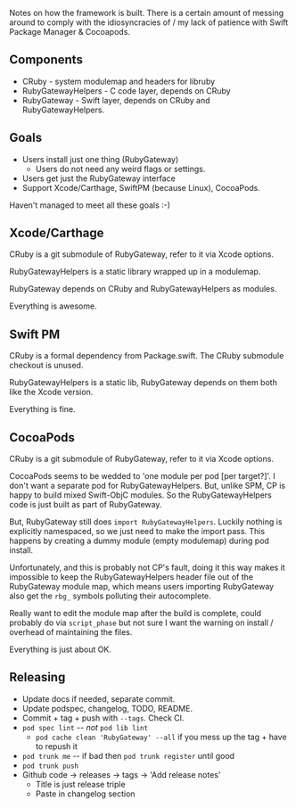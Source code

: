 Notes on how the framework is built.  There is a certain amount of messing
around to comply with the idiosyncracies of / my lack of patience with
Swift Package Manager & Cocoapods.

## Components 

* CRuby - system modulemap and headers for libruby
* RubyGatewayHelpers - C code layer, depends on CRuby
* RubyGateway - Swift layer, depends on CRuby and RubyGatewayHelpers.

## Goals 

* Users install just one thing (RubyGateway)
  * Users do not need any weird flags or settings.
* Users get just the RubyGateway interface
* Support Xcode/Carthage, SwiftPM (because Linux), CocoaPods.

Haven't managed to meet all these goals :-)

## Xcode/Carthage

CRuby is a git submodule of RubyGateway, refer to it via Xcode options.

RubyGatewayHelpers is a static library wrapped up in a modulemap.

RubyGateway depends on CRuby and RubyGatewayHelpers as modules.

Everything is awesome.

## Swift PM 

CRuby is a formal dependency from Package.swift.  The CRuby submodule
checkout is unused.

RubyGatewayHelpers is a static lib, RubyGateway depends on them both like
the Xcode version.

Everything is fine.

## CocoaPods

CRuby is a git submodule of RubyGateway, refer to it via Xcode options.

CocoaPods seems to be wedded to 'one module per pod [per target?]'.  I
don't want a separate pod for RubyGatewayHelpers.  But, unlike SPM, CP is
happy to build mixed Swift-ObjC modules.  So the RubyGatewayHelpers code
is just built as part of RubyGateway.

But, RubyGateway still does `import RubyGatewayHelpers`.  Luckily nothing is
explicitly namespaced, so we just need to make the import pass.  This happens
by creating a dummy module (empty modulemap) during pod install.

Unfortunately, and this is probably not CP's fault, doing it this way makes
it impossible to keep the RubyGatewayHelpers header file out of the RubyGateway
module map, which means users importing RubyGateway also get the `rbg_` symbols
polluting their autocomplete.

Really want to edit the module map after the build is complete, could probably
do via `script_phase` but not sure I want the warning on install / overhead of
maintaining the files.

Everything is just about OK.

## Releasing

* Update docs if needed, separate commit.
* Update podspec, changelog, TODO, README.
* Commit + tag + push with `--tags`.  Check CI.
* `pod spec lint` -- *not* `pod lib lint`
  * `pod cache clean 'RubyGateway' --all` if you mess up the tag + have to repush it
* `pod trunk me` -- if bad then `pod trunk register` until good
* `pod trunk push`
* Github code -> releases -> tags -> 'Add release notes'
  * Title is just release triple
  * Paste in changelog section

